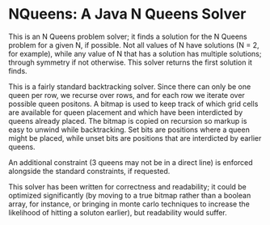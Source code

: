 # NQueens: A Java N Queens Solver

This is an N Queens problem solver; it finds a solution for the N Queens problem for a given N, if possible. Not all values of N have solutions (N = 2, for example), while any value of N that has a solution has multiple solutions; through symmetry if not otherwise. This solver returns the first solution it finds.

This is a fairly standard backtracking solver. Since there can only be one queen per row, we recurse over rows, and for each row we iterate over possible queen positons. A bitmap is used to keep track of which grid cells are available for queen placement and which have been interdicted by queens already placed. The bitmap is copied on recursion so markup is easy to unwind while backtracking. Set bits are positions where a queen might be placed, while unset bits are positions that are interdicted by earlier queens.

An additional constraint (3 queens may not be in a direct line) is enforced alongside the standard constraints, if requested.

This solver has been written for correctness and readability; it could be optimized significantly (by moving to a true bitmap rather than a boolean array, for instance, or bringing in monte carlo techniques to increase the likelihood of hitting a soluton earlier), but readability would suffer.


